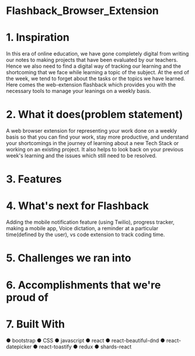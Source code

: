 # Flashback_Browser_Extension

# 1. Inspiration
In this era of online education, we have gone completely digital from writing our notes to making projects that have been evaluated by our teachers. Hence we also need to find a digital way of tracking our learning and the shortcoming that we face while learning a topic of the subject. At the end of the week, we tend to forget about the tasks or the topics we have learned. Here comes the web-extension flashback which provides you with the necessary tools to manage your leanings on a weekly basis. 

# 2. What it does(problem statement)
A web browser extension for representing your work done on a weekly basis so that you can find your work, stay more productive, and understand your shortcomings in the journey of learning about a new Tech Stack or working on an existing project. It also helps to look back on your previous week's learning and the issues which still need to be resolved. 

# 3. Features 

# 4. What's next for Flashback
Adding the mobile notification feature (using Twilio), progress tracker, making a mobile app,
Voice dictation, a reminder at a particular time(defined by the user), vs code extension to track coding time. 

# 5. Challenges we ran into

# 6. Accomplishments that we're proud of


# 7. Built With

● bootstrap
● CSS
● javascript
● react
● react-beautiful-dnd
● react-datepicker
● react-toastify
● redux
● shards-react


